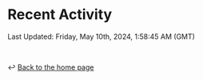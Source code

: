 # Recent Activity

<!--RECENT_ACTIVITY:start-->
<!--RECENT_ACTIVITY:end-->

<!--RECENT_ACTIVITY:last_update-->
Last Updated: Friday, May 10th, 2024, 1:58:45 AM (GMT)
<!--RECENT_ACTIVITY:last_update_end-->

<br>

↩️ [Back to the home page](/README.md)

